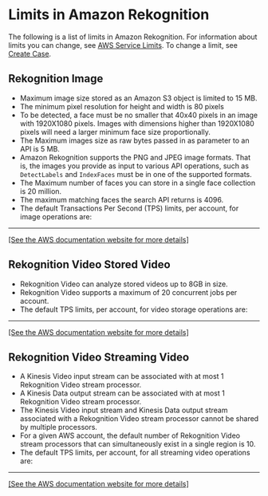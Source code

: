 # Limits in Amazon Rekognition<a name="limits"></a>

The following is a list of limits in Amazon Rekognition\. For information about limits you can change, see [AWS Service Limits](http://docs.aws.amazon.com/general/latest/gr/aws_service_limits.html)\. To change a limit, see [Create Case](https://console.aws.amazon.com/support/v1#/case/create?issueType=service-limit-increase)\.

## Rekognition Image<a name="limits-image"></a>
+ Maximum image size stored as an Amazon S3 object is limited to 15 MB\. 
+ The minimum pixel resolution for height and width is 80 pixels
+ To be detected, a face must be no smaller that 40x40 pixels in an image with 1920X1080 pixels\. Images with dimensions higher than 1920X1080 pixels will need a larger minimum face size proportionally\. 
+ The Maximum images size as raw bytes passed in as parameter to an API is 5 MB\.
+ Amazon Rekognition supports the PNG and JPEG image formats\. That is, the images you provide as input to various API operations, such as `DetectLabels` and `IndexFaces` must be in one of the supported formats\.
+ The Maximum number of faces you can store in a single face collection is 20 million\.
+ The maximum matching faces the search API returns is 4096\.
+ The default Transactions Per Second \(TPS\) limits, per account, for image operations are:  
****    
[\[See the AWS documentation website for more details\]](http://docs.aws.amazon.com/rekognition/latest/dg/limits.html)

## Rekognition Video Stored Video<a name="limits-vstored-video"></a>
+ Rekognition Video can analyze stored videos up to 8GB in size\.
+ Rekognition Video supports a maximum of 20 concurrent jobs per account\.
+ The default TPS limits, per account, for video storage operations are:  
****    
[\[See the AWS documentation website for more details\]](http://docs.aws.amazon.com/rekognition/latest/dg/limits.html)

## Rekognition Video Streaming Video<a name="limits-streaming-video"></a>
+ A Kinesis Video input stream can be associated with at most 1 Rekognition Video stream processor\.
+ A Kinesis Data output stream can be associated with at most 1 Rekognition Video stream processor\. 
+ The Kinesis Video input stream and Kinesis Data output stream associated with a Rekognition Video stream processor cannot be shared by multiple processors\.
+ For a given AWS account, the default number of Rekognition Video stream processors that can simultaneously exist in a single region is 10\. 
+ The default TPS limits, per account, for all streaming video operations are:  
****    
[\[See the AWS documentation website for more details\]](http://docs.aws.amazon.com/rekognition/latest/dg/limits.html)